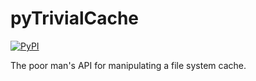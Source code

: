 # pyTrivialCache

[![PyPI](https://img.shields.io/pypi/v/pyTrivialCache.svg)](https://pypi.python.org/pypi/pyTrivialCache)

The poor man's API for manipulating a file system cache.
